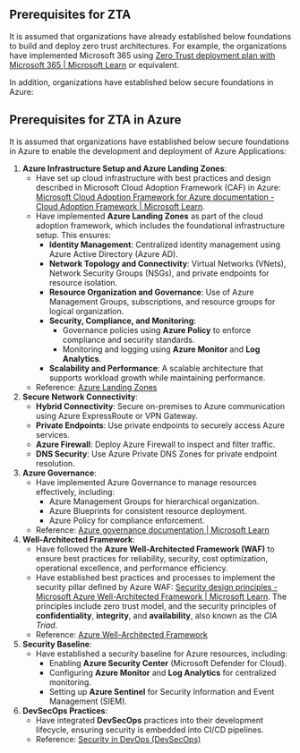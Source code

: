 ## **Prerequisites for ZTA**

It is assumed that organizations have already established below foundations to build and deploy zero trust architectures. For example, the organizations have implemented Microsoft 365 using [Zero Trust deployment plan with Microsoft 365 | Microsoft Learn](https://learn.microsoft.com/en-us/microsoft-365/security/microsoft-365-zero-trust?view=o365-worldwide&bc=%2Fsecurity%2Fzero-trust%2Fbreadcrumb%2Ftoc.json&toc=%2Fsecurity%2Fzero-trust%2Ftoc.json) or equivalent. 

In addition, organizations have established below secure foundations in Azure:

## **Prerequisites for ZTA in Azure**

It is assumed that organizations have established below secure foundations in Azure to enable the development and deployment of Azure Applications: 

1. **Azure Infrastructure Setup and Azure Landing Zones**:
   - Have set up cloud infrastructure with best practices and design described in Microsoft Cloud Adoption Framework (CAF) in Azure: [Microsoft Cloud Adoption Framework for Azure documentation - Cloud Adoption Framework | Microsoft Learn](https://learn.microsoft.com/en-us/azure/cloud-adoption-framework/overview).
   - Have implemented **Azure Landing Zones** as part of the cloud adoption framework, which includes the foundational infrastructure setup. This ensures:
     - **Identity Management**: Centralized identity management using Azure Active Directory (Azure AD).
     - **Network Topology and Connectivity**: Virtual Networks (VNets), Network Security Groups (NSGs), and private endpoints for resource isolation.
     - **Resource Organization and Governance**: Use of Azure Management Groups, subscriptions, and resource groups for logical organization.
     - **Security, Compliance, and Monitoring**:
       - Governance policies using **Azure Policy** to enforce compliance and security standards.
       - Monitoring and logging using **Azure Monitor** and **Log Analytics**.
     - **Scalability and Performance**: A scalable architecture that supports workload growth while maintaining performance.
   - Reference: [Azure Landing Zones](https://learn.microsoft.com/en-us/azure/cloud-adoption-framework/ready/landing-zone/)
2. **Secure Network Connectivity**:
   - **Hybrid Connectivity**: Secure on-premises to Azure communication using Azure ExpressRoute or VPN Gateway.
   - **Private Endpoints**: Use private endpoints to securely access Azure services.
   - **Azure Firewall**: Deploy Azure Firewall to inspect and filter traffic.
   - **DNS Security**: Use Azure Private DNS Zones for private endpoint resolution.
3. **Azure Governance**:
   - Have implemented Azure Governance to manage resources effectively, including:
     - Azure Management Groups for hierarchical organization.
     - Azure Blueprints for consistent resource deployment.
     - Azure Policy for compliance enforcement.
   - Reference: [Azure governance documentation | Microsoft Learn](https://learn.microsoft.com/en-us/azure/governance/)
4. **Well-Architected Framework**:
   - Have followed the **Azure Well-Architected Framework (WAF)** to ensure best practices for reliability, security, cost optimization, operational excellence, and performance efficiency.
   - Have established best practices  and processes to implement the security pillar defined by Azure WAF: [Security design principles - Microsoft Azure Well-Architected Framework | Microsoft Learn](https://learn.microsoft.com/en-us/azure/well-architected/security/principles). The principles include zero trust model, and the security principles of **confidentiality**, **integrity**, and **availability**, also known as the *CIA Triad*.
   - Reference: [Azure Well-Architected Framework](https://learn.microsoft.com/en-us/azure/well-architected/what-is-well-architected-framework)
6. **Security Baseline**:
   - Have established a security baseline for Azure resources, including:
     - Enabling **Azure Security Center** (Microsoft Defender for Cloud).
     - Configuring **Azure Monitor** and **Log Analytics** for centralized monitoring.
     - Setting up **Azure Sentinel** for Security Information and Event Management (SIEM).
7. **DevSecOps Practices**:
   - Have integrated **DevSecOps** practices into their development lifecycle, ensuring security is embedded into CI/CD pipelines.
   - Reference: [Security in DevOps (DevSecOps)](https://learn.microsoft.com/en-us/devops/operate/security-in-devops)
